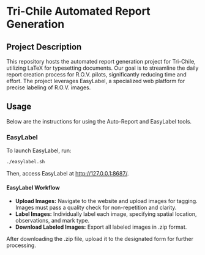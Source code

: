# Tri-Chile Automated Report Generation

## Project Description

This repository hosts the automated report generation project for Tri-Chile, utilizing LaTeX for typesetting documents. Our goal is to streamline the daily report creation process for R.O.V. pilots, significantly reducing time and effort. The project leverages EasyLabel, a specialized web platform for precise labeling of R.O.V. images.

## Usage

Below are the instructions for using the Auto-Report and EasyLabel tools.

### EasyLabel

To launch EasyLabel, run:

```bash
./easylabel.sh
```

Then, access EasyLabel at http://127.0.0.1:8687/.

#### EasyLabel Workflow

- **Upload Images:** Navigate to the website and upload images for tagging. Images must pass a quality check for non-repetition and clarity.
- **Label Images:** Individually label each image, specifying spatial location, observations, and mark type.
- **Download Labeled Images:** Export all labeled images in .zip format.

After downloading the .zip file, upload it to the designated form for further processing.

